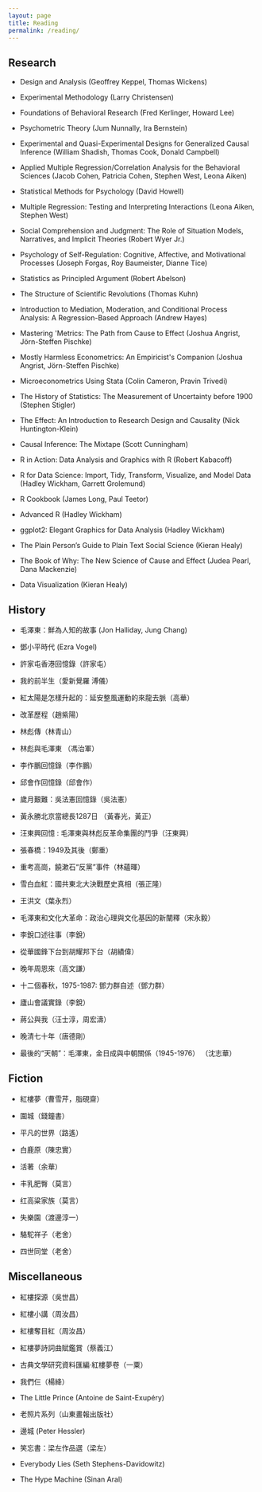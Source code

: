```yaml
---
layout: page
title: Reading
permalink: /reading/
---
```

## Research

- Design and Analysis (Geoffrey Keppel, Thomas Wickens)

- Experimental Methodology (Larry Christensen)

- Foundations of Behavioral Research (Fred Kerlinger, Howard Lee)

- Psychometric Theory (Jum Nunnally, Ira Bernstein)

- Experimental and Quasi-Experimental Designs for Generalized Causal Inference (William Shadish, Thomas Cook, Donald Campbell)

- Applied Multiple Regression/Correlation Analysis for the Behavioral Sciences (Jacob Cohen, Patricia Cohen, Stephen West, Leona Aiken)

- Statistical Methods for Psychology (David Howell)

- Multiple Regression: Testing and Interpreting Interactions (Leona Aiken, Stephen West)

- Social Comprehension and Judgment: The Role of Situation Models, Narratives, and Implicit Theories (Robert Wyer Jr.)

- Psychology of Self-Regulation: Cognitive, Affective, and Motivational Processes (Joseph Forgas, Roy Baumeister, Dianne Tice)

- Statistics as Principled Argument (Robert Abelson)

- The Structure of Scientific Revolutions (Thomas Kuhn)

- Introduction to Mediation, Moderation, and Conditional Process Analysis: A Regression-Based Approach (Andrew Hayes)

- Mastering 'Metrics: The Path from Cause to Effect (Joshua Angrist, Jörn-Steffen Pischke)

- Mostly Harmless Econometrics: An Empiricist's Companion (Joshua Angrist, Jörn-Steffen Pischke)

- Microeconometrics Using Stata (Colin Cameron, Pravin Trivedi)

- The History of Statistics: The Measurement of Uncertainty before 1900 (Stephen Stigler)

- The Effect: An Introduction to Research Design and Causality (Nick Huntington-Klein)

- Causal Inference: The Mixtape (Scott Cunningham)

- R in Action: Data Analysis and Graphics with R (Robert Kabacoff)

- R for Data Science: Import, Tidy, Transform, Visualize, and Model Data (Hadley Wickham, Garrett Grolemund)

- R Cookbook (James Long, Paul Teetor)

- Advanced R (Hadley Wickham)

- ggplot2: Elegant Graphics for Data Analysis (Hadley Wickham)

- The Plain Person’s Guide to Plain Text Social Science (Kieran Healy)

- The Book of Why: The New Science of Cause and Effect (Judea Pearl, Dana Mackenzie)

- Data Visualization (Kieran Healy)

## History

- 毛澤東：鮮為人知的故事 (Jon Halliday, Jung Chang)

- 鄧小平時代 (Ezra Vogel)

- 許家屯香港回憶錄（許家屯）

- 我的前半生（愛新覺羅 溥儀）

- 紅太陽是怎樣升起的：延安整風運動的來龍去脈（高華）

- 改革歷程（趙紫陽）

- 林彪傳（林青山）

- 林彪與毛澤東 （馮治軍）

- 李作鵬回憶錄（李作鵬）

- 邱會作回憶錄（邱會作）

- 歲月艱難：吳法憲回憶錄（吳法憲）

- 黃永勝北京當總長1287日 （黃春光，黃正）

- 汪東興回憶 : 毛澤東與林彪反革命集團的鬥爭（汪東興）

- 張春橋：1949及其後（鄭重）

- 重考高崗，饒漱石“反黨”事件（林蘊暉）

- 雪白血紅：國共東北大決戰歷史真相（張正隆）

- 王洪文（葉永烈）

- 毛澤東和文化大革命：政治心理與文化基因的新闡釋（宋永毅）

- 李銳口述往事（李銳）

- 從華國鋒下台到胡耀邦下台（胡績偉）

- 晚年周恩來（高文謙）

- 十二個春秋，1975-1987: 鄧力群自述（鄧力群）

- 廬山會議實錄（李銳）

- 蔣公與我（汪士淳，周宏濤）

- 晚清七十年（唐德剛）

- 最後的“天朝”：毛澤東，金日成與中朝關係（1945-1976） （沈志華）

## Fiction

- 紅樓夢（曹雪芹，脂硯齋）

- 圍城（錢鐘書）

- 平凡的世界（路遙）

- 白鹿原（陳忠實）

- 活著（余華）

- 丰乳肥臀（莫言）

- 红高粱家族（莫言）

- 失樂園（渡邊淳一）

- 駱駝祥子（老舍）

- 四世同堂（老舍）

## Miscellaneous

- 紅樓探源（吳世昌）

- 紅樓小講（周汝昌）

- 紅樓奪目紅（周汝昌）

- 紅樓夢詩詞曲賦鑑賞（蔡義江）

- 古典文學研究資料匯編·紅樓夢卷（一粟）

- 我們仨（楊絳）

- The Little Prince (Antoine de Saint-Exupéry)

- 老照片系列（山東畫報出版社）

- 邊城 (Peter Hessler)

- 笑忘書：梁左作品選（梁左）

- Everybody Lies (Seth Stephens-Davidowitz)

- The Hype Machine (Sinan Aral)
